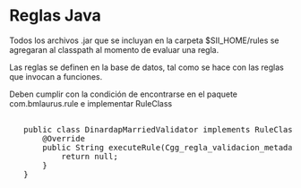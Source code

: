 # Reglas Java

Todos los archivos .jar que se incluyan en la carpeta $SII_HOME/rules se agregaran al classpath al momento de evaluar una regla.

Las reglas se definen en la base de datos, tal como se hace con las reglas que invocan a funciones.

Deben cumplir con la condición de encontrarse en el paquete com.bmlaurus.rule e implementar RuleClass

<pre>   
   public class DinardapMarriedValidator implements RuleClass {
       @Override
       public String executeRule(Cgg_regla_validacion_metadatos metadata) {
           return null;
       }
   }
</pre>